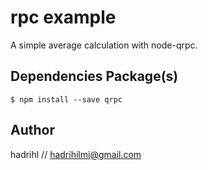 rpc example
===========

A simple average calculation with node-qrpc. 

Dependencies Package(s)
-----------------------
```shell
$ npm install --save qrpc
```

Author
------

hadrihl // hadrihilmi@gmail.com
